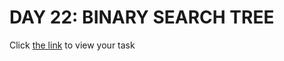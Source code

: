 # DAY 22: BINARY SEARCH TREE
Click [the link](https://drive.google.com/file/d/13Y2sfw2hzAmmT4McHCiMAgVbQoPTMEBO/view?usp=drivesdk) to view your task

